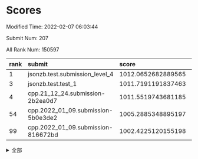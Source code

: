 # Scores

Modified Time: 2022-02-07 06:03:44

Submit Num: 207

All Rank Num: 150597

| rank |               submit               |       score        |       sigma        | pk_num |
| :--- | :--------------------------------- | :----------------- | :----------------- | :----- |
| 1    | jsonzb.test.submission_level_4     | 1012.0652682889565 | 0.7925360055471664 | 2910   |
| 3    | jsonzb.test.test_1                 | 1011.7191191837463 | 0.7880010099954238 | 2913   |
| 4    | cpp.21_12_24.submission-2b2ea0d7   | 1011.5519743681185 | 0.7663094621472871 | 2911   |
| 54   | cpp.2022_01_09.submission-5b0e3de2 | 1005.2885348895197 | 0.7288167554446845 | 2913   |
| 99   | cpp.2022_01_09.submission-816672bd | 1002.4225120155198 | 0.711755694920787  | 2910   |


<details>
<summary>全部</summary>

| rank |                 submit                 |       score        |       sigma        | pk_num |
| :--- | :------------------------------------- | :----------------- | :----------------- | :----- |
| 1    | jsonzb.test.submission_level_4         | 1012.0652682889565 | 0.7925360055471664 | 2910   |
| 2    | gobigger.level_3.submission_level_3_37 | 1011.9232096418136 | 0.7729774502133837 | 2913   |
| 3    | jsonzb.test.test_1                     | 1011.7191191837463 | 0.7880010099954238 | 2913   |
| 4    | cpp.21_12_24.submission-2b2ea0d7       | 1011.5519743681185 | 0.7663094621472871 | 2911   |
| 5    | gobigger.level_3.submission_level_3_21 | 1011.4803541168632 | 0.7685083685647797 | 2910   |
| 6    | gobigger.level_3.submission_level_3_39 | 1011.4421966010259 | 0.7594206275049913 | 2910   |
| 7    | gobigger.level_3.submission_level_3_33 | 1011.3372774262946 | 0.7771878250570528 | 2914   |
| 8    | gobigger.level_3.submission_level_3_4  | 1011.2131319063395 | 0.7612459380025665 | 2909   |
| 9    | gobigger.level_3.submission_level_3_6  | 1011.1799951478574 | 0.7927720417037682 | 2910   |
| 10   | gobigger.level_3.submission_level_3_9  | 1010.9514945641871 | 0.8058035030347865 | 2912   |
| 11   | gobigger.level_3.submission_level_3_23 | 1010.6349828335842 | 0.7774322532956417 | 2915   |
| 12   | gobigger.level_3.submission_level_3_30 | 1010.6090953304681 | 0.7705484220534671 | 2909   |
| 13   | gobigger.level_3.submission_level_3_19 | 1010.5740614265154 | 0.772476282439175  | 2912   |
| 14   | gobigger.level_3.submission_level_3_22 | 1010.5302747297208 | 0.7709082943077921 | 2913   |
| 15   | gobigger.level_3.submission_level_3_1  | 1010.5059350409929 | 0.7460222075037591 | 2908   |
| 16   | gobigger.level_3.submission_level_3_29 | 1010.4809423515732 | 0.7651975381787445 | 2911   |
| 17   | gobigger.level_3.submission_level_3_8  | 1010.3932248503254 | 0.7660070219761675 | 2909   |
| 18   | gobigger.level_3.submission_level_3_5  | 1010.3891444283344 | 0.7586943248605593 | 2908   |
| 19   | gobigger.level_3.submission_level_3_13 | 1010.2998930375908 | 0.7547227505461672 | 2912   |
| 20   | gobigger.level_3.submission_level_3_7  | 1010.2690685137765 | 0.7696447378972487 | 2911   |
| 21   | gobigger.level_3.submission_level_3_2  | 1010.2384782874864 | 0.7424075007889973 | 2911   |
| 22   | gobigger.level_3.submission_level_3_36 | 1010.1720845840401 | 0.7738942869201201 | 2909   |
| 23   | gobigger.level_3.submission_level_3_45 | 1010.1558848230927 | 0.7516513838779426 | 2910   |
| 24   | gobigger.level_3.submission_level_3_42 | 1010.1221480116276 | 0.7819679692980972 | 2910   |
| 25   | gobigger.level_3.submission_level_3_49 | 1010.0765080659697 | 0.7596730841314638 | 2916   |
| 26   | gobigger.level_3.submission_level_3_48 | 1010.023950490373  | 0.7503560244389244 | 2903   |
| 27   | gobigger.level_3.submission_level_3_32 | 1009.9265499711236 | 0.7758537940723093 | 2911   |
| 28   | gobigger.level_3.submission_level_3_17 | 1009.7708217815176 | 0.7555882807696961 | 2908   |
| 29   | gobigger.level_3.submission_level_3_25 | 1009.7457199387682 | 0.7746304325874721 | 2908   |
| 30   | gobigger.level_3.submission_level_3_12 | 1009.7211803947669 | 0.7628563988708902 | 2908   |
| 31   | gobigger.level_3.submission_level_3_3  | 1009.5934009632034 | 0.7672518805677708 | 2914   |
| 32   | gobigger.level_3.submission_level_3_40 | 1009.5886112498982 | 0.7599469149506366 | 2909   |
| 33   | gobigger.level_3.submission_level_3_27 | 1009.5368987681352 | 0.7436925750629437 | 2911   |
| 34   | gobigger.level_3.submission_level_3_14 | 1009.5257644855624 | 0.7622652738902139 | 2906   |
| 35   | gobigger.level_3.submission_level_3_16 | 1009.4552870947965 | 0.7610232123776008 | 2912   |
| 36   | gobigger.level_3.submission_level_3_26 | 1009.429762247216  | 0.7419622305007578 | 2909   |
| 37   | gobigger.level_3.submission_level_3_35 | 1009.4109948503228 | 0.7575387996265707 | 2913   |
| 38   | gobigger.level_3.submission_level_3_18 | 1009.3232231147413 | 0.7618722292650066 | 2911   |
| 39   | gobigger.level_3.submission_level_3_46 | 1009.2754898853784 | 0.7416835056650573 | 2913   |
| 40   | gobigger.level_3.submission_level_3_15 | 1009.226906671904  | 0.7354779430228696 | 2905   |
| 41   | gobigger.level_3.submission_level_3_31 | 1009.1409187815648 | 0.7533498139670798 | 2916   |
| 42   | gobigger.level_3.submission_level_3_0  | 1009.1024839781115 | 0.7674383593836858 | 2907   |
| 43   | gobigger.level_3.submission_level_3_41 | 1009.0767325967512 | 0.7429688669775231 | 2912   |
| 44   | gobigger.level_3.submission_level_3_10 | 1009.0515074211685 | 0.752097000889324  | 2908   |
| 45   | gobigger.level_3.submission_level_3_11 | 1009.0338755145414 | 0.7390559858814253 | 2912   |
| 46   | gobigger.level_3.submission_level_3_38 | 1008.9779673822256 | 0.7662836040616507 | 2910   |
| 47   | gobigger.level_3.submission_level_3_28 | 1008.9131596889    | 0.7536539463246578 | 2905   |
| 48   | gobigger.level_3.submission_level_3_24 | 1008.8361299414769 | 0.7854201623472735 | 2906   |
| 49   | gobigger.level_3.submission_level_3_43 | 1008.7348867454724 | 0.7379418525320516 | 2913   |
| 50   | gobigger.level_3.submission_level_3_34 | 1008.6588653541193 | 0.7339058746775501 | 2910   |
| 51   | gobigger.level_3.submission_level_3_44 | 1008.4812346551518 | 0.7505616628740196 | 2913   |
| 52   | gobigger.level_3.submission_level_3_47 | 1008.3682105800585 | 0.773785269455475  | 2910   |
| 53   | gobigger.level_3.submission_level_3_20 | 1008.0748989641686 | 0.7347020185974873 | 2909   |
| 54   | cpp.2022_01_09.submission-5b0e3de2     | 1005.2885348895197 | 0.7288167554446845 | 2913   |
| 55   | gobigger.level_1.submission_level_1_39 | 1005.1846152578707 | 0.735461126593095  | 2906   |
| 56   | gobigger.level_1.submission_level_1_42 | 1004.948343789991  | 0.72719032561797   | 2906   |
| 57   | gobigger.level_1.submission_level_1_8  | 1004.7414007060879 | 0.7047389604543733 | 2908   |
| 58   | gobigger.level_1.submission_level_1_24 | 1004.6694600908891 | 0.7250146655984503 | 2913   |
| 59   | gobigger.level_1.submission_level_1_23 | 1004.6563035468808 | 0.7025883504275771 | 2908   |
| 60   | gobigger.level_1.submission_level_1_34 | 1004.6096489973692 | 0.7228197902874348 | 2902   |
| 61   | gobigger.level_1.submission_level_1_14 | 1004.5878875665801 | 0.7304692450340352 | 2912   |
| 62   | gobigger.level_1.submission_level_1_27 | 1004.3485600882012 | 0.7100162931586367 | 2909   |
| 63   | gobigger.level_1.submission_level_1_20 | 1004.1112588753888 | 0.7212248227585032 | 2910   |
| 64   | gobigger.level_1.submission_level_1_47 | 1004.0709000795384 | 0.7152517264053097 | 2910   |
| 65   | gobigger.level_1.submission_level_1_48 | 1003.8882584434784 | 0.7171140178301225 | 2908   |
| 66   | gobigger.level_1.submission_level_1_15 | 1003.881542744659  | 0.7146708786801159 | 2912   |
| 67   | gobigger.level_1.submission_level_1_21 | 1003.8002295449489 | 0.7181631661913573 | 2911   |
| 68   | gobigger.level_1.submission_level_1_46 | 1003.7876593548395 | 0.7156956051379958 | 2914   |
| 69   | gobigger.level_1.submission_level_1_10 | 1003.7759693929754 | 0.7203368142468826 | 2907   |
| 70   | gobigger.level_1.submission_level_1_29 | 1003.6200730638744 | 0.7101332659879891 | 2911   |
| 71   | gobigger.level_1.submission_level_1_3  | 1003.5958961314294 | 0.7232497979844257 | 2911   |
| 72   | gobigger.level_1.submission_level_1_33 | 1003.5426582161257 | 0.7213795258796014 | 2907   |
| 73   | gobigger.level_1.submission_level_1_37 | 1003.5110593629099 | 0.7126038277008114 | 2908   |
| 74   | gobigger.level_1.submission_level_1_13 | 1003.4982536569686 | 0.7087040825352382 | 2908   |
| 75   | gobigger.level_1.submission_level_1_12 | 1003.4732663751892 | 0.7182284660281523 | 2908   |
| 76   | gobigger.level_1.submission_level_1_38 | 1003.4218763166808 | 0.7040321231872548 | 2905   |
| 77   | gobigger.level_1.submission_level_1_19 | 1003.4039674262    | 0.7210708962924839 | 2912   |
| 78   | gobigger.level_1.submission_level_1_32 | 1003.3791412811854 | 0.7133178956780936 | 2911   |
| 79   | gobigger.level_1.submission_level_1_40 | 1003.2959223815417 | 0.7024083706159057 | 2910   |
| 80   | gobigger.level_1.submission_level_1_49 | 1003.2751515153655 | 0.7205874689263667 | 2914   |
| 81   | gobigger.level_1.submission_level_1_17 | 1003.256514198372  | 0.7124404019502565 | 2914   |
| 82   | gobigger.level_1.submission_level_1_16 | 1003.1828358592176 | 0.7221304246203629 | 2920   |
| 83   | gobigger.level_1.submission_level_1_11 | 1003.1426608674894 | 0.7081784931834352 | 2903   |
| 84   | gobigger.level_1.submission_level_1_31 | 1003.0710347053003 | 0.7144404858107827 | 2911   |
| 85   | gobigger.level_1.submission_level_1_1  | 1002.9809084720815 | 0.7208589403165369 | 2916   |
| 86   | gobigger.level_1.submission_level_1_9  | 1002.9777073186671 | 0.7184816144399397 | 2911   |
| 87   | gobigger.level_1.submission_level_1_41 | 1002.9181157526843 | 0.7028984839107045 | 2913   |
| 88   | gobigger.level_1.submission_level_1_44 | 1002.8972156997537 | 0.7216456139693799 | 2912   |
| 89   | gobigger.level_1.submission_level_1_6  | 1002.8326001640216 | 0.7241250820871219 | 2910   |
| 90   | gobigger.level_1.submission_level_1_2  | 1002.8226606815316 | 0.7206345785807915 | 2907   |
| 91   | gobigger.level_1.submission_level_1_26 | 1002.7854674522632 | 0.718637140126073  | 2907   |
| 92   | gobigger.level_1.submission_level_1_30 | 1002.7407667317444 | 0.7036844204926292 | 2915   |
| 93   | gobigger.level_1.submission_level_1_22 | 1002.6909557750365 | 0.7149019212628198 | 2907   |
| 94   | gobigger.level_1.submission_level_1_35 | 1002.6684482714741 | 0.7137821720903496 | 2912   |
| 95   | gobigger.level_1.submission_level_1_7  | 1002.5884554807443 | 0.7164233455344556 | 2907   |
| 96   | gobigger.level_1.submission_level_1_28 | 1002.4839909091456 | 0.7053650981228411 | 2911   |
| 97   | gobigger.level_1.submission_level_1_43 | 1002.4774695771897 | 0.706667173303189  | 2912   |
| 98   | gobigger.level_1.submission_level_1_18 | 1002.4512398073314 | 0.707837140291866  | 2913   |
| 99   | cpp.2022_01_09.submission-816672bd     | 1002.4225120155198 | 0.711755694920787  | 2910   |
| 100  | gobigger.level_1.submission_level_1_0  | 1002.3963568202563 | 0.7308765171134449 | 2913   |
| 101  | gobigger.level_1.submission_level_1_36 | 1002.3355167005177 | 0.715356379146613  | 2912   |
| 102  | gobigger.level_1.submission_level_1_45 | 1002.2460955055166 | 0.7114207914473899 | 2909   |
| 103  | gobigger.level_1.submission_level_1_25 | 1002.2288690336206 | 0.7199608553957106 | 2909   |
| 104  | gobigger.level_1.submission_level_1_4  | 1001.9556189078347 | 0.7151397756894966 | 2909   |
| 105  | gobigger.level_1.submission_level_1_5  | 1001.5199780617421 | 0.7154072207747049 | 2904   |
| 106  | gobigger.random.submission_random_25   | 997.4509004668681  | 0.6948337385291071 | 2908   |
| 107  | gobigger.random.submission_random_32   | 997.3790723168622  | 0.720868232159507  | 2911   |
| 108  | gobigger.random.submission_random_36   | 997.1765081914057  | 0.7059261725445122 | 2909   |
| 109  | gobigger.random.submission_random_44   | 997.000408509688   | 0.7051337275150485 | 2910   |
| 110  | gobigger.random.submission_random_38   | 996.9618991977704  | 0.7190033547423103 | 2912   |
| 111  | gobigger.random.submission_random_41   | 996.8774860195762  | 0.708987637354514  | 2910   |
| 112  | gobigger.random.submission_random_1    | 996.7764223217642  | 0.6948058922954827 | 2908   |
| 113  | gobigger.random.submission_random_47   | 996.7027584656889  | 0.6995740804135856 | 2912   |
| 114  | gobigger.random.submission_random_8    | 996.5258673825306  | 0.7047141969351335 | 2908   |
| 115  | gobigger.random.submission_random_30   | 996.4313504955326  | 0.7208911864034433 | 2917   |
| 116  | gobigger.random.submission_random_24   | 996.4160774629183  | 0.7130198672571406 | 2907   |
| 117  | gobigger.random.submission_random_40   | 996.4019157101078  | 0.707436863543994  | 2906   |
| 118  | gobigger.random.submission_random_16   | 996.3764522530661  | 0.7149652906919074 | 2911   |
| 119  | gobigger.random.submission_random_27   | 996.3618718295021  | 0.705738452070201  | 2910   |
| 120  | gobigger.random.submission_random_42   | 996.284014572093   | 0.7068556991614456 | 2910   |
| 121  | gobigger.random.submission_random_4    | 996.1875721833917  | 0.712183795999142  | 2903   |
| 122  | gobigger.random.submission_random_6    | 996.1801573095726  | 0.7061319020781502 | 2911   |
| 123  | gobigger.random.submission_random_49   | 996.1371625990162  | 0.7166294918962698 | 2918   |
| 124  | gobigger.random.submission_random_43   | 996.0911782100129  | 0.712910812782218  | 2913   |
| 125  | gobigger.random.submission_random_23   | 996.0867378790588  | 0.7155214978015076 | 2915   |
| 126  | gobigger.random.submission_random_46   | 996.0835438877394  | 0.7066175464218598 | 2906   |
| 127  | gobigger.random.submission_random_33   | 996.0728369705938  | 0.7241454018835124 | 2909   |
| 128  | gobigger.random.submission_random_22   | 996.0701774868616  | 0.7016626048370121 | 2913   |
| 129  | gobigger.random.submission_random_13   | 996.0351694931153  | 0.7180325370317242 | 2908   |
| 130  | gobigger.random.submission_random_11   | 996.0040788883358  | 0.7156133231926435 | 2911   |
| 131  | gobigger.random.submission_random_17   | 995.8859465228763  | 0.7183511874130383 | 2907   |
| 132  | gobigger.random.submission_random_14   | 995.850307791948   | 0.7213376925099869 | 2909   |
| 133  | gobigger.random.submission_random_28   | 995.7871641774026  | 0.7102372712940431 | 2912   |
| 134  | gobigger.random.submission_random_31   | 995.7756276139844  | 0.7112353077030887 | 2914   |
| 135  | gobigger.random.submission_random_9    | 995.7496198025318  | 0.7309224280244025 | 2911   |
| 136  | gobigger.random.submission_random_18   | 995.7112330693802  | 0.7148159713717626 | 2914   |
| 137  | gobigger.random.submission_random_45   | 995.6921261138738  | 0.7164025234373377 | 2908   |
| 138  | gobigger.random.submission_random_5    | 995.6882015498986  | 0.7147093058452272 | 2910   |
| 139  | gobigger.random.submission_random_39   | 995.6471484705127  | 0.7174356817452631 | 2906   |
| 140  | gobigger.random.submission_random_29   | 995.6443952508282  | 0.708034609895121  | 2912   |
| 141  | gobigger.random.submission_random_0    | 995.6414858365795  | 0.7091333955009345 | 2908   |
| 142  | gobigger.random.submission_random_3    | 995.6143282480392  | 0.7180597750574738 | 2908   |
| 143  | gobigger.random.submission_random_21   | 995.5884819559204  | 0.7151163635712449 | 2907   |
| 144  | gobigger.random.submission_random_37   | 995.5883358850523  | 0.7096799964549712 | 2912   |
| 145  | gobigger.random.submission_random_48   | 995.5617992401288  | 0.7151426694046653 | 2913   |
| 146  | gobigger.random.submission_random_20   | 995.5227193618674  | 0.7104175239739412 | 2909   |
| 147  | gobigger.random.submission_random_34   | 995.4812743961187  | 0.7160908482058596 | 2912   |
| 148  | gobigger.random.submission_random_15   | 995.4678351252619  | 0.7081600005144377 | 2912   |
| 149  | gobigger.random.submission_random_19   | 995.4639655195883  | 0.7019914600806094 | 2907   |
| 150  | gobigger.random.submission_random_35   | 995.3514565815395  | 0.704200903487764  | 2905   |
| 151  | gobigger.random.submission_random_10   | 995.3286654243861  | 0.7079629954875062 | 2911   |
| 152  | gobigger.random.submission_random_12   | 995.1013788468354  | 0.7348456471795092 | 2910   |
| 153  | gobigger.random.submission_random_26   | 995.0684561004126  | 0.7160324651470509 | 2905   |
| 154  | gobigger.random.submission_random_2    | 994.6185255612866  | 0.7078772199534249 | 2909   |
| 155  | gobigger.level_2.submission_level_2_21 | 994.5124154978629  | 0.7214067453928497 | 2907   |
| 156  | gobigger.random.submission_random_7    | 994.4644983723136  | 0.7179687525756019 | 2912   |
| 157  | gobigger.level_2.submission_level_2_49 | 994.3083777854279  | 0.7265056184482157 | 2909   |
| 158  | gobigger.level_2.submission_level_2_1  | 994.0444474660471  | 0.7389238957041899 | 2914   |
| 159  | gobigger.level_2.submission_level_2_9  | 993.5166491360272  | 0.7160968074045352 | 2907   |
| 160  | gobigger.level_2.submission_level_2_41 | 993.3832835936262  | 0.7324505574718756 | 2902   |
| 161  | gobigger.level_2.submission_level_2_44 | 993.174272807864   | 0.7226456449188147 | 2908   |
| 162  | gobigger.level_2.submission_level_2_25 | 993.0552604543361  | 0.7309774021123331 | 2907   |
| 163  | gobigger.level_2.submission_level_2_37 | 992.9057772170236  | 0.7461165575758221 | 2912   |
| 164  | gobigger.level_2.submission_level_2_42 | 992.7777070007613  | 0.7457604415225014 | 2908   |
| 165  | gobigger.level_2.submission_level_2_47 | 992.7661179337996  | 0.7300773701355444 | 2906   |
| 166  | gobigger.level_2.submission_level_2_18 | 992.7625748461422  | 0.7431484988761239 | 2906   |
| 167  | gobigger.level_2.submission_level_2_31 | 992.7591867567797  | 0.7340885596048418 | 2911   |
| 168  | gobigger.level_2.submission_level_2_39 | 992.7268853739745  | 0.7415713969697572 | 2907   |
| 169  | gobigger.level_2.submission_level_2_0  | 992.716263544213   | 0.7397074866492505 | 2909   |
| 170  | gobigger.level_2.submission_level_2_4  | 992.684650829149   | 0.7439961020564275 | 2913   |
| 171  | gobigger.level_2.submission_level_2_48 | 992.6202123808582  | 0.7317839890204029 | 2913   |
| 172  | gobigger.level_2.submission_level_2_16 | 992.5729025192161  | 0.7503018147581304 | 2910   |
| 173  | gobigger.level_2.submission_level_2_38 | 992.5428304620713  | 0.7326666975148601 | 2915   |
| 174  | gobigger.level_2.submission_level_2_24 | 992.5344237355772  | 0.7264658690371922 | 2905   |
| 175  | gobigger.level_2.submission_level_2_43 | 992.5016326729925  | 0.7462102994627444 | 2914   |
| 176  | gobigger.level_2.submission_level_2_6  | 992.4690072036468  | 0.7432108087343274 | 2918   |
| 177  | gobigger.level_2.submission_level_2_29 | 992.3946109504317  | 0.736585490708439  | 2908   |
| 178  | gobigger.level_2.submission_level_2_36 | 992.3731953808328  | 0.7513527943334145 | 2903   |
| 179  | gobigger.level_2.submission_level_2_14 | 992.349508445884   | 0.7493999688858153 | 2911   |
| 180  | gobigger.level_2.submission_level_2_28 | 992.3443706252317  | 0.731636861464621  | 2909   |
| 181  | gobigger.level_2.submission_level_2_23 | 992.1329498704703  | 0.7432474724813538 | 2909   |
| 182  | gobigger.level_2.submission_level_2_10 | 992.0772926630244  | 0.75003937384303   | 2907   |
| 183  | gobigger.level_2.submission_level_2_33 | 992.0276048497971  | 0.7652788277853244 | 2912   |
| 184  | gobigger.level_2.submission_level_2_3  | 991.9265186452533  | 0.7688293189579912 | 2910   |
| 185  | gobigger.level_2.submission_level_2_34 | 991.8596317871769  | 0.7468573216188634 | 2911   |
| 186  | gobigger.level_2.submission_level_2_30 | 991.7407283385678  | 0.7685338808291723 | 2909   |
| 187  | gobigger.level_2.submission_level_2_11 | 991.656020245614   | 0.7472307403877082 | 2901   |
| 188  | gobigger.level_2.submission_level_2_17 | 991.6267267441258  | 0.7658009296585219 | 2912   |
| 189  | gobigger.level_2.submission_level_2_19 | 991.6134632431675  | 0.7426354872694463 | 2914   |
| 190  | gobigger.level_2.submission_level_2_2  | 991.5151459636926  | 0.7565240062044598 | 2916   |
| 191  | gobigger.level_2.submission_level_2_15 | 991.4529847087714  | 0.740109143684544  | 2907   |
| 192  | gobigger.level_2.submission_level_2_40 | 991.3851880249541  | 0.7407090656378037 | 2912   |
| 193  | gobigger.level_2.submission_level_2_5  | 991.1524278646162  | 0.7536791439207601 | 2906   |
| 194  | gobigger.level_2.submission_level_2_35 | 991.1418682602634  | 0.7521017926334206 | 2910   |
| 195  | gobigger.level_2.submission_level_2_13 | 991.1406354148493  | 0.7423592536685463 | 2909   |
| 196  | gobigger.level_2.submission_level_2_7  | 991.1102573189764  | 0.7745874778639296 | 2912   |
| 197  | gobigger.level_2.submission_level_2_26 | 991.1040033453105  | 0.7642940626496298 | 2910   |
| 198  | gobigger.level_2.submission_level_2_12 | 991.0228668226833  | 0.7772424896682523 | 2916   |
| 199  | gobigger.level_2.submission_level_2_32 | 990.8415094031508  | 0.7792953777411812 | 2913   |
| 200  | gobigger.level_2.submission_level_2_45 | 990.7767627000327  | 0.7577019702659167 | 2913   |
| 201  | gobigger.level_2.submission_level_2_27 | 990.5453284790735  | 0.7419792316463365 | 2909   |
| 202  | gobigger.level_2.submission_level_2_46 | 990.3028823973466  | 0.7617819195000638 | 2905   |
| 203  | gobigger.level_2.submission_level_2_22 | 990.1877555214928  | 0.7635932123663383 | 2917   |
| 204  | gobigger.level_2.submission_level_2_20 | 989.9533040299812  | 0.7759695795978174 | 2916   |
| 205  | gobigger.level_2.submission_level_2_8  | 989.7054329687667  | 0.7674765272571223 | 2912   |
| 206  | gobigger.none.submission_none_0        | 977.3752522718893  | 1.4441197527462235 | 2915   |
| 207  | gobigger.none.submission_none_1        | 974.2316139388012  | 1.7011037327938754 | 2908   |

</details>